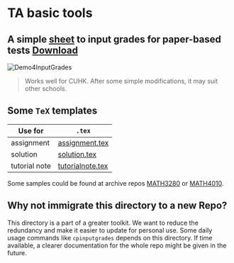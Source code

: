 # TA basic tools

## A simple [sheet](./InputGrades.xlsx) to input grades for paper-based tests [Download](./InputGrades.xlsx)

![Demo4InputGrades](https://user-images.githubusercontent.com/42152221/139264430-8419f05e-6785-4acd-8e88-bfce14802ca7.gif)

> Works well for CUHK. After some simple modifications, it may suit other schools.

## Some `TeX` templates

| Use for | `.tex` |
| --- | --- |
| assignment | [assignment.tex](./assignment/assignment.tex) |
| solution | [solution.tex](./solution/solution.tex) |
| tutorial note | [tutorialnote.tex](./tutorialnote/tutorialnote.tex) |

Some samples could be found at archive repos [MATH3280](https://github.com/zfengg/math3280) or [MATH4010](https://github.com/zfengg/MATH4010).

## Why not immigrate this directory to a new Repo?
This directory is a part of a greater toolkit. We want to reduce the redundancy and make it easier to update for personal use. Some daily usage commands like `cpinputgrades` depends on this directory. If time available, a clearer documentation for the whole repo might be given in the future.
